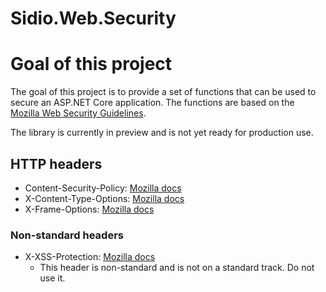 # Sidio.Web.Security

# Goal of this project
The goal of this project is to provide a set of functions that can be used to secure an ASP.NET Core application.
The functions are based on the [Mozilla Web Security Guidelines](https://infosec.mozilla.org/guidelines/web_security).

The library is currently in preview and is not yet ready for production use.

## HTTP headers
- Content-Security-Policy: [Mozilla docs](https://developer.mozilla.org/en-US/docs/Web/HTTP/Headers/Content-Security-Policy)
- X-Content-Type-Options: [Mozilla docs](https://developer.mozilla.org/en-US/docs/Web/HTTP/Headers/X-Content-Type-Options)
- X-Frame-Options: [Mozilla docs](https://developer.mozilla.org/en-US/docs/Web/HTTP/Headers/X-Frame-Options)

### Non-standard headers
- X-XSS-Protection: [Mozilla docs](https://developer.mozilla.org/en-US/docs/Web/HTTP/Headers/X-XSS-Protection)
  - This header is non-standard and is not on a standard track. Do not use it.